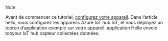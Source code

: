 > [!NOTE]
> Avant de commencer ce tutoriel, [configurez votre appareil](../articles/iot-hub/iot-hub-raspberry-pi-kit-node-get-started.md). Dans l’article hello, vous configurez les appareils Azure IoT hub IoT, et vous déployez un toorun d’application exemple sur votre appareil. application Hello envoie tooyour IoT hub capteur collectées données.
